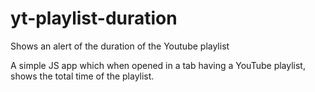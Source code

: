 # yt-playlist-duration
Shows an alert of the duration of the Youtube playlist

A simple JS app which when opened in a tab having a YouTube playlist, shows the total time of the playlist.
